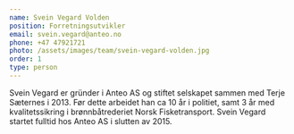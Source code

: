 ```yaml
---
name: Svein Vegard Volden
position: Forretningsutvikler
email: svein.vegard@anteo.no
phone: +47 47921721
photo: /assets/images/team/svein-vegard-volden.jpg
order: 1
type: person
---
```


Svein Vegard er gründer i Anteo AS og stiftet selskapet sammen med Terje Sæternes i 2013. Før dette arbeidet han ca 10 år i politiet, samt 3 år med kvalitetssikring i brønnbåtrederiet Norsk Fisketransport. Svein Vegard startet fulltid hos Anteo AS i slutten av 2015.
